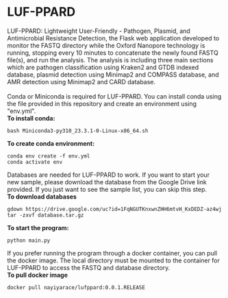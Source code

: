 # LUF-PPARD
LUF-PPARD: Lightweight User-Friendly - Pathogen, Plasmid, and Antimicrobial Resistance Detection, 
the Flask web application developed to monitor the FASTQ directory while the Oxford Nanopore technology is running, stopping every 10 minutes to concatenate the newly found FASTQ file(s), and run the analysis. The analysis is including three main sections which are pathogen classification using Kraken2 and GTDB indexed database, plasmid detection using Minimap2 and COMPASS database, and AMR detection using Minimap2 and CARD database.
<br>
<br>
Conda or Miniconda is required for LUF-PPARD. You can install conda using the file provided in this repository and create an environment using "env.yml".
<br>
**To install conda:**
```
bash Miniconda3-py310_23.3.1-0-Linux-x86_64.sh
```
**To create conda environment:**
```
conda env create -f env.yml
conda activate env
```
Databases are needed for LUF-PPARD to work. If you want to start your new sample, please download the database from the Google Drive link provided. If you just want to see the sample list, you can skip this step.
<br>
**To download databases**
```
gdown https://drive.google.com/uc?id=1FqNGUTKnxwnZHH6mtvH_KxDEDZ-az4wj
tar -zxvf database.tar.gz
```
**To start the program:**
```
python main.py
```
If you prefer running the program through a docker container, you can pull the docker image. The local directory must be mounted to the container for LUF-PPARD to access the FASTQ and database directory.
<br>
**To pull docker image**
```
docker pull nayiyarace/lufppard:0.0.1.RELEASE
```

